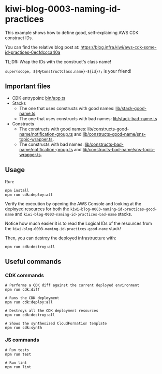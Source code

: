 # kiwi-blog-0003-naming-id-practices

This example shows how to define good, self-explaining AWS CDK construct IDs.

You can find the relative blog post at: https://blog.infra.kiwi/aws-cdk-some-id-practices-0ecfdccca40a

TL;DR: Wrap the IDs with the construct's class name!

`super(scope, ${MyConstructClass.name}-${id});` is your friend!

## Important files

* CDK entrypoint: [bin/app.ts](bin/app.ts)
* Stacks
    * The one that uses constructs with good names: [lib/stack-good-name.ts](lib/stack-good-name.ts)
    * The one that uses constructs with bad names: [lib/stack-bad-name.ts](lib/stack-bad-name.ts)
* Constructs
    * The constructs with good
      names: [lib/constructs-good-name/notification-group.ts](lib/constructs-good-name/notification-group.ts)
      and [lib/constructs-good-name/sns-topic-wrapper.ts](lib/constructs-good-name/sns-topic-wrapper.ts).
    * The constructs with bad
      names: [lib/constructs-bad-name/notification-group.ts](lib/constructs-bad-name/notification-group.ts)
      and [lib/constructs-bad-name/sns-topic-wrapper.ts](lib/constructs-bad-name/sns-topic-wrapper.ts).

## Usage

Run:

```shell
npm install
npm run cdk:deploy:all
```

Verify the execution by opening the AWS Console and looking at the deployed resources for both the
`kiwi-blog-0003-naming-id-practices-good-name` and `kiwi-blog-0003-naming-id-practices-bad-name` stacks.

Notice how much easier it is to read the Logical IDs of the resources from
the `kiwi-blog-0003-naming-id-practices-good-name` stack!

Then, you can destroy the deployed infrastructure with:

```shell
npm run cdk:destroy:all
```

## Useful commands

### CDK commands

```shell
# Performs a CDK diff against the current deployed environment
npm run cdk:diff

# Runs the CDK deployment
npm run cdk:deploy:all

# Destroys all the CDK deployment resources
npm run cdk:destroy:all

# Shows the synthesized CloudFormation template
npm run cdk:synth
```

### JS commands

```shell
# Run tests
npm run test

# Run lint
npm run lint
```
